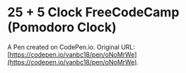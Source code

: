 # 25 + 5 Clock FreeCodeCamp (Pomodoro Clock)

A Pen created on CodePen.io. Original URL: [https://codepen.io/vanbc18/pen/oNoMrWe](https://codepen.io/vanbc18/pen/oNoMrWe).


